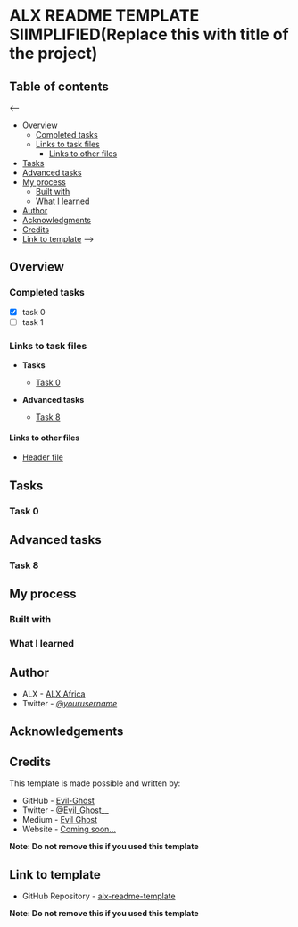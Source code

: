 # ALX README TEMPLATE SIIMPLIFIED(Replace this with title of the project)

## Table of contents

<-- 
- [Overview](#overview)
  - [Completed tasks](#completed-tasks)
  - [Links to task files](#links-to-task-files)
    - [Links to other files](#links-to-other-files)
- [Tasks](#tasks)
- [Advanced tasks](#advanced-tasks)
- [My process](#my-process)
  - [Built with](#built-with)
  - [What I learned](#what-i-learned)
- [Author](#author)
- [Acknowledgments](#acknowledgements)
- [Credits](#credits)
- [Link to template](#link-to-template)
-->

## Overview

### Completed tasks

- [x] task 0
- [ ] task 1

### Links to task files

- **Tasks**
  - [Task 0][Task 0]

- **Advanced tasks**
  - [Task 8][Task 8]

#### Links to other files
  - [Header file][Header file]


[Task 0]: ./replace-this-with-file-name
[Task 8]: ./replace-this-with-file-name
[Header file]: ./replace-this-with-file-name

## Tasks

### Task 0


## Advanced tasks

### Task 8


## My process

### Built with


### What I learned


## Author

- ALX - [ALX Africa](https://www.alxafrica.com)
- Twitter - [_@yourusername_](https://twitter.com/yourusername)

## Acknowledgements


## Credits

This template is made possible and written by:
- GitHub - [Evil-Ghost](https://github.com/Evil-Ghost)
- Twitter - [@Evil\_Ghost\_\_](https://www.twitter.com/evil_ghost__)
- Medium - [Evil Ghost](https://medium.com/@evilghost)
- Website - [Coming soon...](#)

**Note: Do not remove this if you used this template**

## Link to template

- GitHub Repository - [alx-readme-template](https://github.com/Evil-Ghost/alx-readme-template)

**Note: Do not remove this if you used this template**
